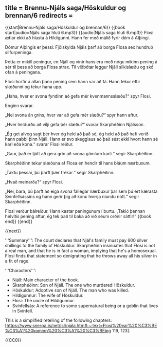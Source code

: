 title = Brennu-Njáls saga/Höskuldur og brennan/6
redirects =
---

{{start|Brennu-Njáls saga/Höskuldur og brennan/6}}
{{book start|audio=Njáls saga hluti 6.mp3}}
{{audio|Njáls saga hluti 6.mp3}}
Flosi ætlar ekki að hlusta á Hildigunni. Hann fer með málið fyrir dóm á Alþingi.

Dómur Alþingis er þessi: Fjölskylda Njáls þarf að borga Flosa sex hundruð silfurpeninga.

Þetta er mikill peningur, en Njáll og vinir hans eru með nógu mikinn pening á sér til þess að borga Flosa strax. Til viðbótar leggur Njáll silkislæðu og skó ofan á peningana.

Flosi horfir á allan þann pening sem hann var að fá. Hann tekur eftir slæðunni og tekur hana upp.

„Haha, hver er svona fyndinn að gefa mér kvenmannsslæðu?“ spyr Flosi.

Enginn svarar.

„Nei svona án gríns, hver var að gefa mér slæðu?“ spyr hann aftur.

„Hver heldurðu að vilji gefa þér slæðu?“ svarar Skarphéðinn Njálsson.

„Ég get alveg sagt þér hver ég held að það sé, ég held að það hafi verið hann pabbi þinn Njáll. Hann er svo skegglaus að það sést ekki hvort hann sé karl eða kona.“ svarar Flosi reiður.

„Gaur, það er ljótt að gera grín að svona gömlum karli.“ segir Skarphéðinn. 

Skarphéðinn tekur slæðuna af Flosa en hendir til hans bláum nærbuxum.

„Taktu þessar, þú þarft þær frekar.“ segir Skarphéðinn.

„Hvað meinarðu?“ spyr Flosi.

„Nei, bara, þú þarft að eiga svona fallegar nærbuxur þar sem þú ert kærasta Svínfellsássins og hann gerir þig að konu hverja níundu nótt.“ segir Skarphéðinn.

Flosi verður bálreiður. Hann kastar peningunum í burtu. „Takið þennan helvítis pening aftur, ég tek það til baka að við séum orðnir sáttir!“
{{book end}}
{{end}}

{{next}}


<div class=notes>
'''Summary''': The court declares that Njál's family must pay 600 silver shillings to the family of Höskuldur. Skarphéðinn insinuates that Flosi is not a real man, and that he is in fact a woman, implying that he's a homosexual. Flosi finds that statement so denigrating that he throws away all his silver in a fit of rage.

'''Characters''':

* Njáll: Main character of the book.
* Skarphéðinn: Son of Njáll. The one who murdered Höskuldur.
* Höskuldur: Adoptive son of Njáll. The man who was killed.
* Hildigunnur: The wife of Höskuldur.
* Flosi: The uncle of Hildigunnur.
* Svínfellsás: A reference to some supernatural being or a goblin that lives in Svínfell. <br />

This is a simplified retelling of the following chapters: [https://www.snerpa.is/net/isl/njala.htm#:~:text=Flosi%20var%20%C3%BE%C3%A1%20kominn%20%C3%A1%20%C3%BEing 119, 123].

</div>
{{CC0}}